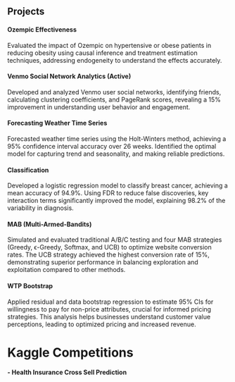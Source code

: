 ## Projects

#### Ozempic Effectiveness 
Evaluated the impact of Ozempic on hypertensive or obese patients in reducing obesity using causal inference and treatment estimation techniques, addressing endogeneity to understand the effects accurately.

#### Venmo Social Network Analytics  (Active)
Developed and analyzed Venmo user social networks, identifying friends, calculating clustering coefficients, and PageRank scores, revealing a 15% improvement in understanding user behavior and engagement.

#### Forecasting Weather Time Series 
Forecasted weather time series using the Holt-Winters method, achieving a 95% confidence interval accuracy over 26 weeks. Identified the optimal model for capturing trend and seasonality, and making reliable predictions.

#### Classification
Developed a logistic regression model to classify breast cancer, achieving a mean accuracy of 94.9%. Using FDR to reduce false discoveries, key interaction terms significantly improved the model, explaining 98.2% of the variability in diagnosis.

#### MAB (Multi-Armed-Bandits)
Simulated and evaluated traditional A/B/C testing and four MAB strategies (Greedy, ϵ-Greedy, Softmax, and UCB) to optimize website conversion rates. The UCB strategy achieved the highest conversion rate of 15%, demonstrating superior performance in balancing exploration and exploitation compared to other methods.

#### WTP Bootstrap
Applied residual and data bootstrap regression to estimate 95% CIs for willingness to pay for non-price attributes, crucial for informed pricing strategies. This analysis helps businesses understand customer value perceptions, leading to optimized pricing and increased revenue.


# Kaggle Competitions

#### - Health Insurance Cross Sell Prediction 

